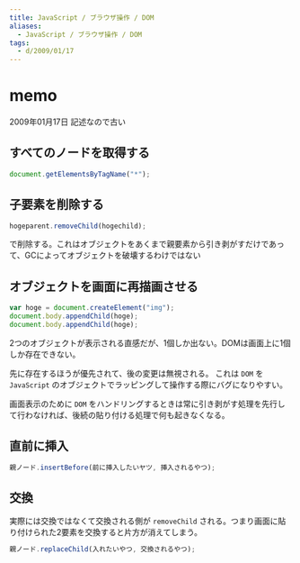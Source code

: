 ```yaml
---
title: JavaScript / ブラウザ操作 / DOM
aliases:
  - JavaScript / ブラウザ操作 / DOM
tags:
  - d/2009/01/17
---
```




memo
================================================================================
2009年01月17日 記述なので古い


すべてのノードを取得する
--------------------------------------------------------------------------------

```javascript
document.getElementsByTagName("*");
```



子要素を削除する
--------------------------------------------------------------------------------

```javascript
hogeparent.removeChild(hogechild);
```

で削除する。これはオブジェクトをあくまで親要素から引き剥がすだけであって、GCによってオブジェクトを破壊するわけではない

オブジェクトを画面に再描画させる
--------------------------------------------------------------------------------

```javascript
var hoge = document.createElement("img");
document.body.appendChild(hoge);
document.body.appendChild(hoge);
```

2つのオブジェクトが表示される直感だが、1個しか出ない。DOMは画面上に1個しか存在できない。

先に存在するほうが優先されて、後の変更は無視される。
これは `DOM` を `JavaScript` のオブジェクトでラッピングして操作する際にバグになりやすい。

画面表示のために `DOM` をハンドリングするときは常に引き剥がす処理を先行して行わなければ、後続の貼り付ける処理で何も起きなくなる。

直前に挿入
--------------------------------------------------------------------------------

```javascript
親ノード.insertBefore(前に挿入したいヤツ, 挿入されるやつ);
```


交換
--------------------------------------------------------------------------------
実際には交換ではなくて交換される側が `removeChild` される。つまり画面に貼り付けられた2要素を交換すると片方が消えてしまう。

```javascript
親ノード.replaceChild(入れたいやつ, 交換されるやつ);
```

